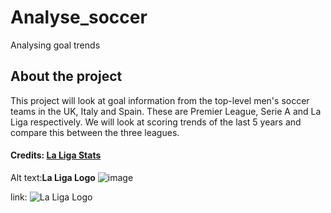 # Analyse_soccer
Analysing goal trends
## About the project
This project will look at goal information from the top-level men's soccer teams in the UK, Italy and Spain. These are Premier League, Serie A and La Liga respectively.
We will look at scoring trends of the last 5 years and compare this between the three leagues.

#### Credits: [La Liga Stats](https://fbref.com/en/comps/12/La-Liga-Stats)
Alt text:**La Liga Logo**
![image](https://user-images.githubusercontent.com/88417392/194450911-edb7f111-0a1a-4e07-9956-7f35b4453b57.png)

link: ![La Liga Logo](https://cdn.ssref.net/req/202210051/tlogo/fb/12.png)

